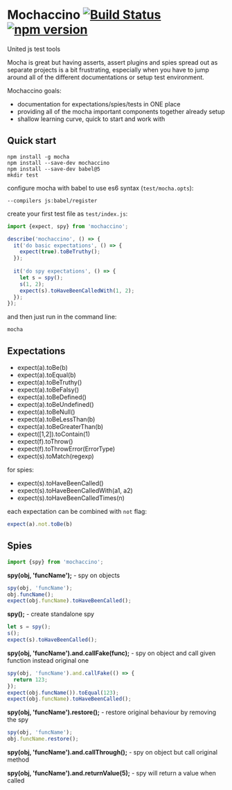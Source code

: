 # Mochaccino [![Build Status](https://travis-ci.org/pawelgalazka/mochaccino.svg?branch=master)](https://travis-ci.org/pawelgalazka/mochaccino) [![npm version](https://badge.fury.io/js/mochaccino.svg)](https://badge.fury.io/js/mochaccino)
United js test tools

Mocha is great but having asserts, assert plugins and spies spread out as separate projects is a bit frustrating,
especially when you have to jump around all of the different documentations or setup test environment.

Mochaccino goals:
- documentation for expectations/spies/tests in ONE place
- providing all of the mocha important components together already setup
- shallow learning curve, quick to start and work with

## Quick start

```
npm install -g mocha
npm install --save-dev mochaccino
npm install --save-dev babel@5
mkdir test
```

configure mocha with babel to use es6 syntax (`test/mocha.opts`):
```
--compilers js:babel/register
```

create your first test file as `test/index.js`:

```javascript
import {expect, spy} from 'mochaccino';

describe('mochaccino', () => {
  it('do basic expectations', () => {
    expect(true).toBeTruthy();
  });
  
  it('do spy expectations', () => {
    let s = spy();
    s(1, 2);
    expect(s).toHaveBeenCalledWith(1, 2);
  });
});
```
and then just run in the command line:

```
mocha
```

## Expectations

* expect(a).toBe(b)
* expect(a).toEqual(b)
* expect(a).toBeTruthy()
* expect(a).toBeFalsy()
* expect(a).toBeDefined()
* expect(a).toBeUndefined()
* expect(a).toBeNull()
* expect(a).toBeLessThan(b)
* expect(a).toBeGreaterThan(b)
* expect([1,2]).toContain(1)
* expect(f).toThrow()
* expect(f).toThrowError(ErrorType)
* expect(s).toMatch(regexp)

for spies:

* expect(s).toHaveBeenCalled()
* expect(s).toHaveBeenCalledWith(a1, a2)
* expect(s).toHaveBeenCalledTimes(n)

each expectation can be combined with `not` flag:

```javascript
expect(a).not.toBe(b)
```


## Spies

```javascript
import {spy} from 'mochaccino';
```

**spy(obj, 'funcName');** - spy on objects

```javascript
spy(obj, 'funcName');
obj.funcName();
expect(obj.funcName).toHaveBeenCalled();
```

**spy();** - create standalone spy

```javascript
let s = spy();
s();
expect(s).toHaveBeenCalled();
```

**spy(obj, 'funcName').and.callFake(func);** - spy on object and call given function instead original one

```javascript
spy(obj, 'funcName').and.callFake(() => {
  return 123;
});
expect(obj.funcName()).toEqual(123);
expect(obj.funcName).toHaveBeenCalled();
```

**spy(obj, 'funcName').restore();** - restore original behaviour by removing the spy

```javascript
spy(obj, 'funcName');
obj.funcName.restore();
```

**spy(obj, 'funcName').and.callThrough();** - spy on object but call original method

**spy(obj, 'funcName').and.returnValue(5);** - spy will return a value when called
